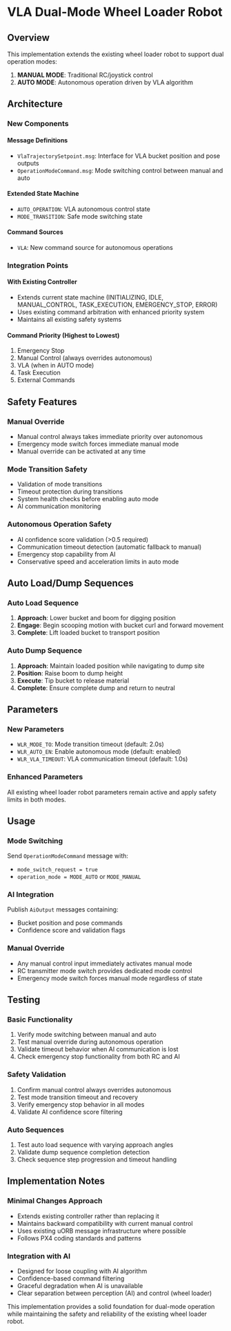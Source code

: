 # VLA Dual-Mode Wheel Loader Robot

## Overview

This implementation extends the existing wheel loader robot to support dual operation modes:

1. **MANUAL MODE**: Traditional RC/joystick control
2. **AUTO MODE**: Autonomous operation driven by VLA algorithm

## Architecture

### New Components

#### Message Definitions
- `VlaTrajectorySetpoint.msg`: Interface for VLA bucket position and pose outputs
- `OperationModeCommand.msg`: Mode switching control between manual and auto

#### Extended State Machine
- `AUTO_OPERATION`: VLA autonomous control state
- `MODE_TRANSITION`: Safe mode switching state

#### Command Sources
- `VLA`: New command source for autonomous operations

### Integration Points

#### With Existing Controller
- Extends current state machine (INITIALIZING, IDLE, MANUAL_CONTROL, TASK_EXECUTION, EMERGENCY_STOP, ERROR)
- Uses existing command arbitration with enhanced priority system
- Maintains all existing safety systems

#### Command Priority (Highest to Lowest)
1. Emergency Stop
2. Manual Control (always overrides autonomous)
3. VLA (when in AUTO mode)
4. Task Execution
5. External Commands

## Safety Features

### Manual Override
- Manual control always takes immediate priority over autonomous
- Emergency mode switch forces immediate manual mode
- Manual override can be activated at any time

### Mode Transition Safety
- Validation of mode transitions
- Timeout protection during transitions
- System health checks before enabling auto mode
- AI communication monitoring

### Autonomous Operation Safety
- AI confidence score validation (>0.5 required)
- Communication timeout detection (automatic fallback to manual)
- Emergency stop capability from AI
- Conservative speed and acceleration limits in auto mode

## Auto Load/Dump Sequences

### Auto Load Sequence
1. **Approach**: Lower bucket and boom for digging position
2. **Engage**: Begin scooping motion with bucket curl and forward movement
3. **Complete**: Lift loaded bucket to transport position

### Auto Dump Sequence
1. **Approach**: Maintain loaded position while navigating to dump site
2. **Position**: Raise boom to dump height
3. **Execute**: Tip bucket to release material
4. **Complete**: Ensure complete dump and return to neutral

## Parameters

### New Parameters
- `WLR_MODE_TO`: Mode transition timeout (default: 2.0s)
- `WLR_AUTO_EN`: Enable autonomous mode (default: enabled)
- `WLR_VLA_TIMEOUT`: VLA communication timeout (default: 1.0s)

### Enhanced Parameters
All existing wheel loader robot parameters remain active and apply safety limits in both modes.

## Usage

### Mode Switching
Send `OperationModeCommand` message with:
- `mode_switch_request = true`
- `operation_mode = MODE_AUTO` or `MODE_MANUAL`

### AI Integration
Publish `AiOutput` messages containing:
- Bucket position and pose commands
- Confidence score and validation flags

### Manual Override
- Any manual control input immediately activates manual mode
- RC transmitter mode switch provides dedicated mode control
- Emergency mode switch forces manual mode regardless of state

## Testing

### Basic Functionality
1. Verify mode switching between manual and auto
2. Test manual override during autonomous operation
3. Validate timeout behavior when AI communication is lost
4. Check emergency stop functionality from both RC and AI

### Safety Validation
1. Confirm manual control always overrides autonomous
2. Test mode transition timeout and recovery
3. Verify emergency stop behavior in all modes
4. Validate AI confidence score filtering

### Auto Sequences
1. Test auto load sequence with varying approach angles
2. Validate dump sequence completion detection
3. Check sequence step progression and timeout handling

## Implementation Notes

### Minimal Changes Approach
- Extends existing controller rather than replacing it
- Maintains backward compatibility with current manual control
- Uses existing uORB message infrastructure where possible
- Follows PX4 coding standards and patterns

### Integration with AI
- Designed for loose coupling with AI algorithm
- Confidence-based command filtering
- Graceful degradation when AI is unavailable
- Clear separation between perception (AI) and control (wheel loader)

This implementation provides a solid foundation for dual-mode operation while maintaining the safety and reliability of the existing wheel loader robot.

